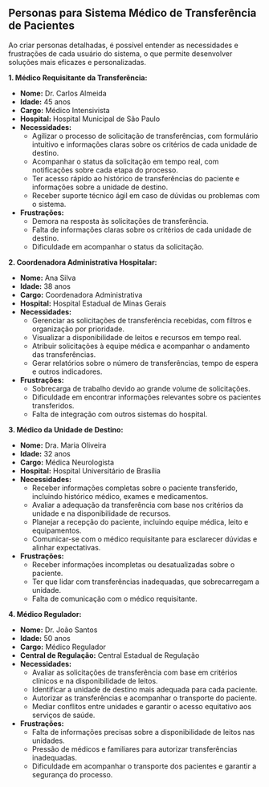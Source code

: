 ## Personas para Sistema Médico de Transferência de Pacientes

Ao criar personas detalhadas, é possível entender as necessidades e frustrações de cada usuário do sistema, o que permite desenvolver soluções mais eficazes e personalizadas.

**1. Médico Requisitante da Transferência:**

* **Nome:** Dr. Carlos Almeida
* **Idade:** 45 anos
* **Cargo:** Médico Intensivista
* **Hospital:** Hospital Municipal de São Paulo
* **Necessidades:**
    * Agilizar o processo de solicitação de transferências, com formulário intuitivo e informações claras sobre os critérios de cada unidade de destino.
    * Acompanhar o status da solicitação em tempo real, com notificações sobre cada etapa do processo.
    * Ter acesso rápido ao histórico de transferências do paciente e informações sobre a unidade de destino.
    * Receber suporte técnico ágil em caso de dúvidas ou problemas com o sistema.
* **Frustrações:**
    * Demora na resposta às solicitações de transferência.
    * Falta de informações claras sobre os critérios de cada unidade de destino.
    * Dificuldade em acompanhar o status da solicitação.

**2. Coordenadora Administrativa Hospitalar:**

* **Nome:** Ana Silva
* **Idade:** 38 anos
* **Cargo:** Coordenadora Administrativa
* **Hospital:** Hospital Estadual de Minas Gerais
* **Necessidades:**
    * Gerenciar as solicitações de transferência recebidas, com filtros e organização por prioridade.
    * Visualizar a disponibilidade de leitos e recursos em tempo real.
    * Atribuir solicitações à equipe médica e acompanhar o andamento das transferências.
    * Gerar relatórios sobre o número de transferências, tempo de espera e outros indicadores.
* **Frustrações:**
    * Sobrecarga de trabalho devido ao grande volume de solicitações.
    * Dificuldade em encontrar informações relevantes sobre os pacientes transferidos.
    * Falta de integração com outros sistemas do hospital.

**3. Médico da Unidade de Destino:**

* **Nome:** Dra. Maria Oliveira
* **Idade:** 32 anos
* **Cargo:** Médica Neurologista
* **Hospital:** Hospital Universitário de Brasília
* **Necessidades:**
    * Receber informações completas sobre o paciente transferido, incluindo histórico médico, exames e medicamentos.
    * Avaliar a adequação da transferência com base nos critérios da unidade e na disponibilidade de recursos.
    * Planejar a recepção do paciente, incluindo equipe médica, leito e equipamentos.
    * Comunicar-se com o médico requisitante para esclarecer dúvidas e alinhar expectativas.
* **Frustrações:**
    * Receber informações incompletas ou desatualizadas sobre o paciente.
    * Ter que lidar com transferências inadequadas, que sobrecarregam a unidade.
    * Falta de comunicação com o médico requisitante.

**4. Médico Regulador:**

* **Nome:** Dr. João Santos
* **Idade:** 50 anos
* **Cargo:** Médico Regulador
* **Central de Regulação:** Central Estadual de Regulação
* **Necessidades:**
    * Avaliar as solicitações de transferência com base em critérios clínicos e na disponibilidade de leitos.
    * Identificar a unidade de destino mais adequada para cada paciente.
    * Autorizar as transferências e acompanhar o transporte do paciente.
    * Mediar conflitos entre unidades e garantir o acesso equitativo aos serviços de saúde.
* **Frustrações:**
    * Falta de informações precisas sobre a disponibilidade de leitos nas unidades.
    * Pressão de médicos e familiares para autorizar transferências inadequadas.
    * Dificuldade em acompanhar o transporte dos pacientes e garantir a segurança do processo.